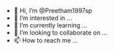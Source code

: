- 👋 Hi, I’m @Preetham1997sp
- 👀 I’m interested in ...
- 🌱 I’m currently learning ...
- 💞️ I’m looking to collaborate on ...
- 📫 How to reach me ...

<!---
Preetham1997sp/Preetham1997sp is a ✨ special ✨ repository because its `README.md` (this file) appears on your GitHub profile.
You can click the Preview link to take a look at your changes.
--->
